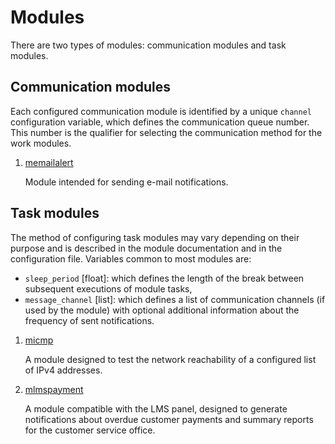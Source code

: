 # Modules

There are two types of modules: communication modules and task modules.

## Communication modules

Each configured communication module is identified by a unique `channel` configuration variable, which defines the communication queue number. This number is the qualifier for selecting the communication method for the work modules.

1. [memailalert](https://github.com/Szumak75/AASd/blob/master/docs/MEmailAlert.md)

    Module intended for sending e-mail notifications.

## Task modules

The method of configuring task modules may vary depending on their purpose and is described in the module documentation and in the configuration file.
Variables common to most modules are:

- `sleep_period` [float]: which defines the length of the break between subsequent executions of module tasks,
- `message_channel` [list]: which defines a list of communication channels (if used by the module) with optional additional information about the frequency of sent notifications.

1. [micmp](https://github.com/Szumak75/AASd/blob/master/docs/MIcmp.md)

    A module designed to test the network reachability of a configured list of IPv4 addresses.

1. [mlmspayment](https://github.com/Szumak75/AASd/blob/master/docs/MLmsPayment.md)

    A module compatible with the LMS panel, designed to generate notifications about overdue customer payments and summary reports for the customer service office.

